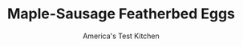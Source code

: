 ---
layout: ../../layouts/MarkdownPostLayout.astro
title: Maple-Sausage Featherbed Eggs
author: America's Test Kitchen
pubDate: 2023-03-15
description: "With a make-ahead element built into the recipe, strata is perfect for a big breakfast crowd. But the traditional sandwich bread doesn’t bring much to the party."
image_url: https://res.cloudinary.com/hksqkdlah/image/upload/ar_1:1,c_fill,dpr_2.0,f_auto,fl_lossy.progressive.strip_profile,g_faces:auto,q_auto:low,w_344/10904_sfs-featherbedeggs-sausage-3
tags: ["Main Courses","Eggs","Pork","Casseroles","Breakfast & Brunch"]
calories: 5347
protein: 21
carbohydrates: 35
fats: 
fiber: 
ingredients: ["1 cup (5 ounces), cornmeal","1 cup (5 ounces), all-purpose flour","2 teaspoons, baking powder","1/2 teaspoon, baking soda","1 1/2 teaspoons, pepper","1/2 teaspoon, salt","1/4 teaspoon, cayenne pepper","1 1/3 cups, whole milk","2 , large eggs, lightly beaten","1 pound breakfast, sausage links","10 ounces, sharp cheddar cheese, shredded (2 1/2 cups)","6 , scallions, sliced thin","4 cups, whole milk","6 , large eggs, lightly beaten","1/2 cup plus 1 tablespoon, maple syrup","1 teaspoon, salt"]
serves: 12
time: "2¼ hours, plus 6 hours refrigerating"
instructions: ["FOR THE CORNBREAD: Adjust oven rack to middle position and heat oven to 400 degrees. Line rimmed baking sheet with parchment paper and spray with vegetable oil spray.","Whisk cornmeal, flour, baking powder, baking soda, pepper, salt, and cayenne together in bowl. Whisk milk and eggs together in separate bowl. Whisk milk-egg mixture into cornmeal mixture until just combined. Pour batter into prepared sheet and spread to cover entire sheet. Bake until lightly browned and edges of cornbread pull away from sides of sheet, 17 to 19 minutes. Let cornbread cool in sheet on wire rack for 10 minutes. Do not turn off oven.","FOR THE CUSTARD: Spray 13 by 9-inch baking dish with oil spray. Tear cornbread into 1-inch pieces and place in prepared dish. Line now-empty sheet with aluminum foil and place sausages on sheet. Bake until sausages register 165 degrees, about 10 minutes. When sausages are cool enough to handle, slice into ½-inch pieces. Add sausages, 1½ cups cheddar, and scallions to cornbread and toss to combine.","Whisk milk, eggs, ½ cup maple syrup, and salt together in bowl; pour custard over cornbread mixture. Top casserole with remaining 1 cup cheddar. Cover with plastic wrap, weigh down, and refrigerate for 6 to 24 hours.","Adjust oven rack to middle position and heat oven to 325 degrees. Remove weights from casserole and discard plastic. Drizzle with remaining 1 tablespoon maple syrup. Bake until lightly browned and center registers 170 degrees, 50 to 60 minutes. Let rest for 15 minutes. Serve."]
nutrition: ["399 mg Potassium","421 mg Phosphorus","381 mg Calcium","2 mg Iron","37 mg Magnesium","641 mg Sodium","2 mg Zinc","24 g Fat","3 mg Niacin (B3)","7 g Monounsaturated","3 g Polyunsaturated","2 µg Vitamin D","185 mg Cholesterol","10 g Saturated","39 µg Folic acid","37 µg Folate (food)","15 g Sugars","9 µg Vitamin K","162 g Water","35 g Carbs","104 µg Folate equivalent (total)","21 g Protein","1 mg Vitamin E","1 µg Vitamin B12","179 µg Vitamin A","445 kcal Energy","8 g Sugars, added","5347 calories"]
notes: "To weigh down the assembled strata, fill two 1-quart zipper-lock bags with rice or sugar and lay them side by side over the plastic-covered surface. Serve the strata with hot sauce."
---
